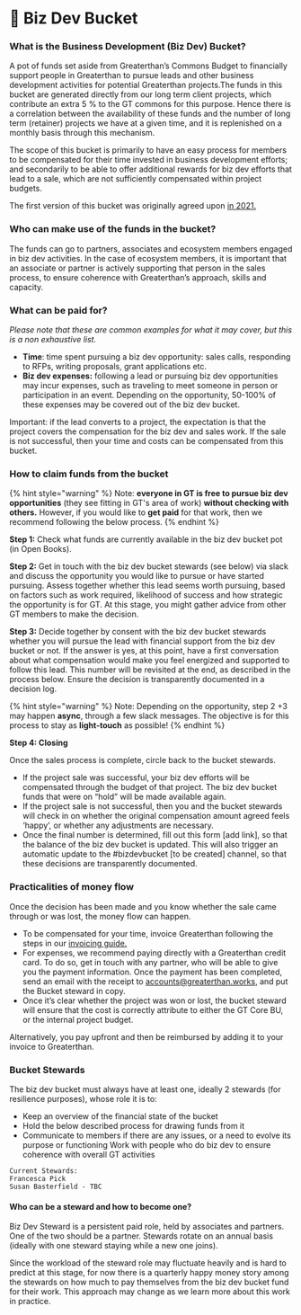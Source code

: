 # 💸 Biz Dev Bucket

### What is the Business Development (Biz Dev) Bucket?&#x20;

A pot of funds set aside from Greaterthan’s Commons Budget to financially support people in Greaterthan to pursue leads and other business development activities for potential Greaterthan projects.The funds in this bucket are generated directly from our long term client projects, which contribute an extra 5 % to the GT commons for this purpose. Hence there is a correlation between the availability of these funds and the number of long term (retainer) projects we have at a given time, and it is replenished on a monthly basis through this mechanism.

The scope of this bucket is primarily to have an easy process for members to be compensated for their time invested in business development efforts; and secondarily to be able to offer additional rewards for biz dev efforts that lead to a sale, which are not sufficiently compensated within project budgets.

The first version of this bucket was originally agreed upon [in 2021.](https://www.loomio.org/d/SPaUqGD2/proposal-for-better-rewarding-biz-dev-in-gt-)

### Who can make use of the funds in the bucket?&#x20;

The funds can go to partners, associates and ecosystem members engaged in biz dev activities. In the case of ecosystem members, it is important that an associate or partner is actively supporting that person in the sales process, to ensure coherence with Greaterthan’s approach, skills and capacity.

### What can be paid for?&#x20;

_Please note that these are common examples for what it may cover, but this is a non exhaustive list._&#x20;

* **Time**: time spent pursuing a biz dev opportunity: sales calls, responding to RFPs, writing proposals, grant applications etc.&#x20;
* **Biz dev expenses:** following a lead or pursuing biz dev opportunities may incur expenses, such as traveling to meet someone in person or participation in an event. Depending on the opportunity, 50-100% of these expenses may be covered out of the biz dev bucket.

Important: if the lead converts to a project, the expectation is that the project covers the compensation for the biz dev and sales work. If the sale is not successful, then your time and costs can be compensated from this bucket.

### How to claim funds from the bucket

{% hint style="warning" %}
Note: **everyone in GT is free to pursue biz dev opportunities** (they see fitting in GT's area of work) **without checking with others.** However, if you would like to **get paid** for that work, then we recommend following the below process.
{% endhint %}

**Step 1:** Check what funds are currently available in the biz dev bucket pot (in Open Books).

**Step 2:** Get in touch with the biz dev bucket stewards (see below) via slack and discuss the opportunity you would like to pursue or have started pursuing. Assess together whether this lead seems worth pursuing, based on factors such as work required, likelihood of success and how strategic the opportunity is for GT. At this stage, you might gather advice from other GT members to make the decision.

**Step 3:** Decide together by consent with the biz dev bucket stewards whether you will pursue the lead with financial support from the biz dev bucket or not. If the answer is yes, at this point, have a first conversation about what compensation would make you feel energized and supported to follow this lead. This number will be revisited at the end, as described in the process below. Ensure the decision is transparently documented in a decision log.

{% hint style="warning" %}
Note: Depending on the opportunity, step 2 +3 may happen **async**, through a few slack messages. The objective is for this process to stay as **light-touch** as possible!
{% endhint %}

**Step 4: Closing**&#x20;

Once the sales process is complete, circle back to the bucket stewards.&#x20;

* If the project sale was successful, your biz dev efforts will be compensated through the budget of that project. The biz dev bucket funds that were on “hold” will be made available again.
* If the project sale is not successful, then you and the bucket stewards will check in on whether the original compensation amount agreed feels ‘happy’, or whether any adjustments are necessary.
* Once the final number is determined, fill out this form \[add link], so that the balance of the biz dev bucket is updated. This will also trigger an automatic update to the #bizdevbucket \[to be created] channel, so that these decisions are transparently documented.

### Practicalities of money flow

Once the decision has been made and you know whether the sale came through or was lost, the money flow can happen.

* To be compensated for your time, invoice Greaterthan following the steps in our [invoicing guide. ](https://docs.google.com/document/d/1WLoADkijt0G-RU7BCE4ZhmDYiSVW7Kh47aAI-lPV17o/edit#heading=h.dtmdrw3hm62q)
* For expenses, we recommend paying directly with a Greaterthan credit card. To do so, get in touch with any partner, who will be able to give you the payment information. Once the payment has been completed, send an email with the receipt to accounts@greaterthan.works, and put the Bucket steward in copy.&#x20;
* Once it’s clear whether the project was won or lost, the bucket steward will ensure that the cost is correctly attribute to either the GT Core BU, or the internal project budget.

Alternatively, you pay upfront and then be reimbursed by adding it to your invoice to Greaterthan.

### Bucket Stewards&#x20;

The biz dev bucket must always have at least one, ideally 2 stewards (for resilience purposes), whose role it is to:&#x20;

* Keep an overview of the financial state of the bucket&#x20;
* Hold the below described process for drawing funds from it
* Communicate to members if there are any issues, or a need to evolve its purpose or functioning Work with people who do biz dev to ensure coherence with overall GT activities

```
Current Stewards: 
Francesca Pick 
Susan Basterfield - TBC
```

#### Who can be a steward and how to become one?&#x20;

Biz Dev Steward is a persistent paid role, held by associates and partners. One of the two should be a partner. Stewards rotate on an annual basis (ideally with one steward staying while a new one joins).

Since the workload of the steward role may fluctuate heavily and is hard to predict at this stage, for now there is a quarterly happy money story among the stewards on how much to pay themselves from the biz dev bucket fund for their work. This approach may change as we learn more about this work in practice.
